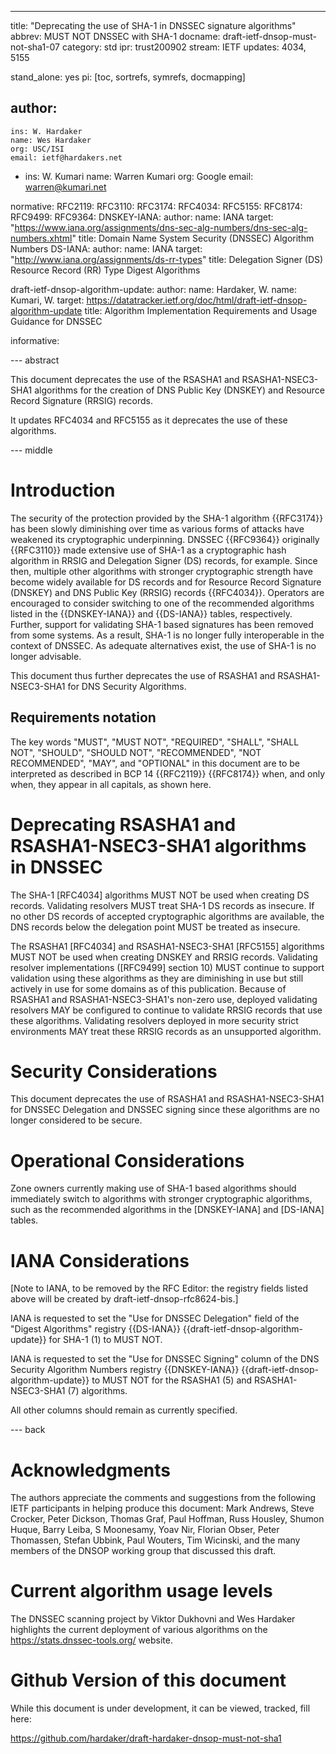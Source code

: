 ---
title: "Deprecating the use of SHA-1 in DNSSEC signature algorithms"
abbrev: MUST NOT DNSSEC with SHA-1
docname: draft-ietf-dnsop-must-not-sha1-07
category: std
ipr: trust200902
stream: IETF
updates: 4034, 5155

stand_alone: yes
pi: [toc, sortrefs, symrefs, docmapping]

author:
  -
    ins: W. Hardaker
    name: Wes Hardaker
    org: USC/ISI
    email: ietf@hardakers.net
  -
    ins: W. Kumari
    name: Warren Kumari
    org: Google
    email: warren@kumari.net

normative:
  RFC2119:
  RFC3110:
  RFC3174:
  RFC4034:
  RFC5155:
  RFC8174:
  RFC9499:
  RFC9364:
  DNSKEY-IANA:
    author:
      name: IANA
    target: "https://www.iana.org/assignments/dns-sec-alg-numbers/dns-sec-alg-numbers.xhtml"
    title: Domain Name System Security (DNSSEC) Algorithm Numbers
  DS-IANA:
    author:
      name: IANA
    target: "http://www.iana.org/assignments/ds-rr-types"
    title: Delegation Signer (DS) Resource Record (RR) Type Digest Algorithms

  draft-ietf-dnsop-algorithm-update:
    author: 
      name: Hardaker, W.
      name: Kumari, W.
    target: https://datatracker.ietf.org/doc/html/draft-ietf-dnsop-algorithm-update
    title: Algorithm Implementation Requirements and Usage Guidance for DNSSEC

informative:


--- abstract

This document deprecates the use of the RSASHA1 and RSASHA1-NSEC3-SHA1
algorithms for the creation of DNS Public Key (DNSKEY) and Resource
Record Signature (RRSIG) records.

It updates RFC4034 and RFC5155 as it deprecates the use of these algorithms.

--- middle

# Introduction

The security of the protection provided by the SHA-1 algorithm {{RFC3174}} has been slowly diminishing
over time as various forms of attacks have weakened its cryptographic
underpinning.  DNSSEC {{RFC9364}} originally {{RFC3110}} made extensive use
of SHA-1 as a
cryptographic hash algorithm in RRSIG and Delegation Signer (DS)
records, for example.  Since then, multiple other algorithms with
stronger cryptographic strength have become widely available for DS records 
and for Resource Record Signature (DNSKEY) and DNS Public Key (RRSIG) records {{RFC4034}}. 
Operators are encouraged to consider switching to one of the recommended algorithms 
listed in the {{DNSKEY-IANA}} and {{DS-IANA}} tables, respectively.
Further, support for validating SHA-1 based signatures has been
removed from some systems. As a result, SHA-1 is no longer fully interoperable
in the context of DNSSEC. As adequate alternatives exist, the use of SHA-1 is
no longer advisable.

This document thus further deprecates the use of RSASHA1 and
RSASHA1-NSEC3-SHA1 for DNS Security Algorithms.

## Requirements notation

   The key words "MUST", "MUST NOT", "REQUIRED", "SHALL", "SHALL NOT",
   "SHOULD", "SHOULD NOT", "RECOMMENDED", "NOT RECOMMENDED", "MAY",
   and "OPTIONAL" in this document are to be interpreted as described
   in BCP 14 {{RFC2119}} {{RFC8174}} when, and only when, they appear
   in all capitals, as shown here.

# Deprecating RSASHA1 and RSASHA1-NSEC3-SHA1 algorithms in DNSSEC

The SHA-1 [RFC4034] algorithms MUST NOT
be used when creating DS records.  Validating resolvers MUST treat SHA-1
DS records as insecure.  If no other DS records of
accepted cryptographic algorithms are available, the DNS records below the
delegation point MUST be treated as insecure.

The RSASHA1 [RFC4034] and RSASHA1-NSEC3-SHA1 [RFC5155] algorithms MUST NOT be
used when creating DNSKEY and RRSIG records.  Validating resolver implementations
([RFC9499] section 10) MUST continue to support validation using these
algorithms as they are diminishing in use but still actively in use for some
domains as of this publication.  Because of RSASHA1 and RSASHA1-NSEC3-SHA1's
non-zero use, deployed validating resolvers MAY be configured to continue
to validate RRSIG records that use these algorithms.  Validating
resolvers deployed in more security strict environments MAY treat
these RRSIG records as an unsupported algorithm.

# Security Considerations

This document deprecates the use of RSASHA1 and RSASHA1-NSEC3-SHA1 for
DNSSEC Delegation and DNSSEC signing since these algorithms are no
longer considered to be secure.

# Operational Considerations

Zone owners currently making use of SHA-1 based algorithms should
immediately switch to algorithms with stronger cryptographic algorithms,
such as the recommended algorithms in the [DNSKEY-IANA] and [DS-IANA] tables.

# IANA Considerations

[Note to IANA, to be removed by the RFC Editor: the registry fields
listed above will be created by draft-ietf-dnsop-rfc8624-bis.]

IANA is requested to set the "Use for DNSSEC Delegation" field of the
"Digest Algorithms" registry {{DS-IANA}} {{draft-ietf-dnsop-algorithm-update}} 
for SHA-1 (1) to MUST NOT.

IANA is requested to set the "Use for DNSSEC Signing" column of the
DNS Security Algorithm Numbers registry {{DNSKEY-IANA}}
{{draft-ietf-dnsop-algorithm-update}} to MUST NOT
for the RSASHA1 (5) and RSASHA1-NSEC3-SHA1 (7) algorithms.

All other columns should remain as currently specified.

--- back

# Acknowledgments

The authors appreciate the comments and suggestions from the following
IETF participants in helping produce this document: Mark Andrews,
Steve Crocker, Peter Dickson, Thomas Graf, Paul Hoffman, Russ Housley, Shumon
Huque, Barry Leiba, S Moonesamy, Yoav Nir, Florian Obser, Peter
Thomassen, Stefan Ubbink, Paul Wouters, Tim Wicinski, and the many
members of the DNSOP working group that discussed this draft.


# Current algorithm usage levels

The DNSSEC scanning project by Viktor Dukhovni and Wes Hardaker
highlights the current deployment of various algorithms on the
https://stats.dnssec-tools.org/ website.

<RFC Editor: please delete this section upon publication>

# Github Version of this document

While this document is under development, it can be viewed, tracked,
fill here:

https://github.com/hardaker/draft-hardaker-dnsop-must-not-sha1

<RFC Editor: please delete this section upon publication>
